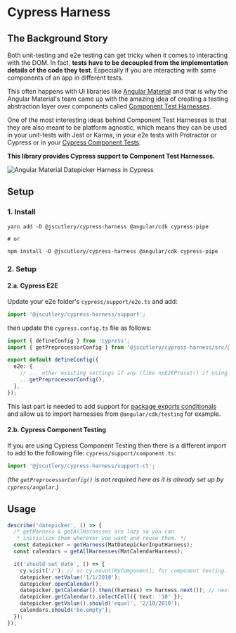 # Cypress Harness

## The Background Story

Both unit-testing and e2e testing can get tricky when it comes to interacting with the DOM. In fact, **tests have to be decoupled from the implementation details of the code they test**. Especially if you are interacting with same components of an app in different tests.

This often happens with UI libraries like [Angular Material](https://material.angular.io/) and that is why the Angular Material's team came up with the amazing idea of creating a testing abstraction layer over components called [Component Test Harnesses](https://material.angular.io/cdk/test-harnesses/overview).

One of the most interesting ideas behind Component Test Harnesses is that they are also meant to be platform agnostic, which means they can be used in your unit-tests with Jest or Karma, in your e2e tests with Protractor or Cypress or in your [Cypress Component Tests](../cypress-mount/README.md).

**This library provides Cypress support to Component Test Harnesses.**

![Angular Material Datepicker Harness in Cypress](./cypress-harness.gif)

## Setup

### 1. Install

```shell
yarn add -D @jscutlery/cypress-harness @angular/cdk cypress-pipe

# or

npm install -D @jscutlery/cypress-harness @angular/cdk cypress-pipe
```

### 2. Setup

#### 2.a. Cypress E2E

Update your e2e folder's `cypress/support/e2e.ts` and add:

```ts
import '@jscutlery/cypress-harness/support';
```

then update the `cypress.config.ts` file as follows:

```ts
import { defineConfig } from 'cypress';
import { getPreprocessorConfig } from '@jscutlery/cypress-harness/src/preprocessor-config';

export default defineConfig({
  e2e: {
    // ... other existing settings if any (like nxE2EPreset() if using Nx).
    ...getPreprocessorConfig(),
  },
});
```

This last part is needed to add support for [package exports conditionals](https://nodejs.org/api/packages.html#conditional-exports)
and allow us to import harnesses from `@angular/cdk/testing` for example.

#### 2.b. Cypress Component Testing

If you are using Cypress Component Testing then there is a different import to add to the following file: `cypress/support/component.ts`:

```ts
import '@jscutlery/cypress-harness/support-ct';
```

_(the `getPreprocessorConfig()` is not required here as it is already set up by `cypress/angular`.)_

## Usage

```ts
describe('datepicker', () => {
  /* getHarness & getAllHarnesses are lazy so you can
   * initialize them wherever you want and reuse them. */
  const datepicker = getHarness(MatDatepickerInputHarness);
  const calendars = getAllHarnesses(MatCalendarHarness);

  it('should set date', () => {
    cy.visit('/'); // or cy.mount(MyComponent); for component testing.
    datepicker.setValue('1/1/2010');
    datepicker.openCalendar();
    datepicker.getCalendar().then((harness) => harness.next()); // next method is already used
    datepicker.getCalendar().selectCell({ text: '10' });
    datepicker.getValue().should('equal', '2/10/2010');
    calendars.should('be.empty');
  });
});
```
